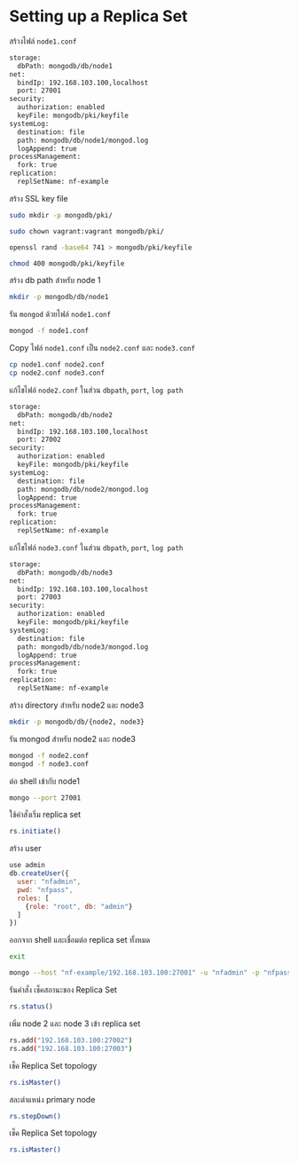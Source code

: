 # Setting up a Replica Set


สร้างไฟล์ `node1.conf`

```bash
storage:
  dbPath: mongodb/db/node1
net:
  bindIp: 192.168.103.100,localhost
  port: 27001
security:
  authorization: enabled
  keyFile: mongodb/pki/keyfile
systemLog:
  destination: file
  path: mongodb/db/node1/mongod.log
  logAppend: true
processManagement:
  fork: true
replication:
  replSetName: nf-example
```

สร้าง SSL key file 

```bash
sudo mkdir -p mongodb/pki/

sudo chown vagrant:vagrant mongodb/pki/

openssl rand -base64 741 > mongodb/pki/keyfile

chmod 400 mongodb/pki/keyfile
```

สร้าง db path สำหรับ node 1

```bash
mkdir -p mongodb/db/node1
```

รัน `mongod` ด้วยไฟล์ `node1.conf`

```bash
mongod -f node1.conf
```

Copy ไฟล์ `node1.conf` เป็น `node2.conf` และ `node3.conf`

```bash
cp node1.conf node2.conf
cp node2.conf node3.conf
```

แก้ไขไฟล์ `node2.conf` ในส่วน `dbpath`, `port`, `log path`

```bash
storage:
  dbPath: mongodb/db/node2
net:
  bindIp: 192.168.103.100,localhost
  port: 27002
security:
  authorization: enabled
  keyFile: mongodb/pki/keyfile
systemLog:
  destination: file
  path: mongodb/db/node2/mongod.log
  logAppend: true
processManagement:
  fork: true
replication:
  replSetName: nf-example
```

แก้ไขไฟล์ `node3.conf` ในส่วน `dbpath`, `port`, `log path`

```bash
storage:
  dbPath: mongodb/db/node3
net:
  bindIp: 192.168.103.100,localhost
  port: 27003
security:
  authorization: enabled
  keyFile: mongodb/pki/keyfile
systemLog:
  destination: file
  path: mongodb/db/node3/mongod.log
  logAppend: true
processManagement:
  fork: true
replication:
  replSetName: nf-example
```

สร้าง directory สำหรับ node2 และ node3

```bash
mkdir -p mongodb/db/{node2, node3}
```

รัน mongod สำหรับ node2 และ node3

```bash
mongod -f node2.conf
mongod -f node3.conf
```

ต่อ shell เข้ากับ node1

```bash
mongo --port 27001
```

ใช้คำสั่งเริ่ม replica set

```js
rs.initiate()
```

สร้าง user

```js
use admin
db.createUser({
  user: "nfadmin",
  pwd: "nfpass",
  roles: [
    {role: "root", db: "admin"}
  ]
})
```

ออกจาก shell และเชื่อมต่อ replica set ทั้งหมด

```bash
exit

mongo --host "nf-example/192.168.103.100:27001" -u "nfadmin" -p "nfpass" --authenticationDatabase "admin"
```

รันคำสั่ง เช็คสถานะของ Replica Set

```js
rs.status()
```

เพิ่ม node 2 และ node 3 เข้า replica set

```bash
rs.add("192.168.103.100:27002")
rs.add("192.168.103.100:27003")
```

เช็ค Replica Set topology 

```bash
rs.isMaster()
```

สละตำแหน่ง primary node

```bash
rs.stepDown()
```

เช็ค Replica Set topology

```bash
rs.isMaster()
```
